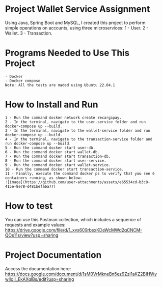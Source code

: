 # Project Wallet Service Assignment
Using Java, Spring Boot and MySQL, I created this project to perform simple operations on accounts, using three microservices:
1 - User.
2 - Wallet.
3 - Transaction.

# Programs Needed to Use This Project
	- Docker
	- Docker compose
    Note: All the tests are maded using Ubuntu 22.04.1

# How to Install and Run
	1 - Run the command docker network create recargapay.
  	2 - In the terminal, navigate to the user-service folder and run docker-compose up --build.
  	3 - In the terminal, navigate to the wallet-service folder and run docker-compose up --build.
  	4 - In the terminal, navigate to the transaction-service folder and run docker-compose up --build.
  	5 - Run the command docker start user-db.
  	6 - Run the command docker start wallet-db.
  	7 - Run the command docker start transaction-db.
  	8 - Run the command docker start user-service.
  	9 - Run the command docker start wallet-service.
  	10 - Run the command docker start transaction-service.
  	11 - Finally, execute the command docker ps to verify that you see 6 containers running, as shown below:
	![image](https://github.com/user-attachments/assets/e65534cd-b3c8-415e-8e78-d481befa6a77)

	
# How to test
You can use this Postman collection, which includes a sequence of requests and example values: https://drive.google.com/file/d/1_xvs600rbsxKDeWcMWd2qCNCM-QOs11s/view?usp=sharing

# Project Documentation
Access the documentation here: https://docs.google.com/document/d/1sM0VrMkneBn5ez9Zzi1aKZ2BIHWywIloIl_EkAXqlBs/edit?usp=sharing
